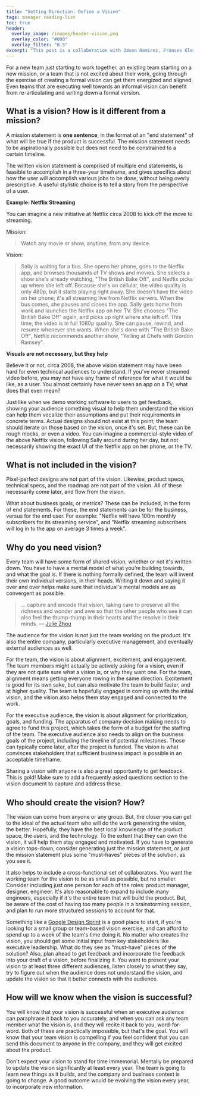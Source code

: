 ```yaml
---
title: "Setting Direction: Define a Vision"
tags: manager reading-list
toc: true
header:
  overlay_image: /images/header-vision.png
  overlay_color: "#000"
  overlay_filter: "0.5"
excerpt: "This post is a collaboration with Jason Ramirez, Frances Klein, and Maria Handberg"
---
```


For a new team just starting to work together, an existing team starting on a new mission, or a team that is not excited about their work, going through the exercise of creating a formal vision can get them energized and aligned. Even teams that are executing well towards an informal vision can benefit from re-articulating and writing down a formal version.

## What is a vision? How is it different from a mission?

A mission statement is **one sentence**, in the format of an "end statement" of what will be true if the product is successful. The mission statement needs to be aspirationally possible but does not need to be constrained to a certain timeline.

The written vision statement is comprised of multiple end statements, is feasible to accomplish in a three-year timeframe, and gives specifics about how the user will accomplish various jobs to be done, without being overly prescriptive. A useful stylistic choice is to tell a story from the perspective of a user.

**Example: Netflix Streaming**

You can imagine a new initiative at Netflix circa 2008 to kick off the move to streaming.

Mission:

> Watch any movie or show, anytime, from any device.

Vision:

> Sally is waiting for a bus. She opens her phone, goes to the Netflix app, and browses thousands of TV shows and movies. She selects a show she's already watching, "The British Bake Off", and Netflix picks up where she left off. Because she's on cellular, the video quality is only 480p, but it starts playing right away. She doesn't have the video on her phone; it's all streaming live from Netflix servers. When the bus comes, she pauses and closes the app. Sally gets home from work and launches the Netflix app on her TV. She chooses "The British Bake Off" again, and picks up right where she left off. This time, the video is in full 1080p quality. She can pause, rewind, and resume whenever she wants. When she's done with "The British Bake Off", Netflix recommends another show, "Yelling at Chefs with Gordon Ramsey".

**Visuals are not necessary, but they help**

Believe it or not, circa 2008, the above vision statement may have been hard for even technical audiences to understand. If you've never streamed video before, you may not have any frame of reference for what it would be like, as a user. You almost certainly have never seen an app on a TV; what does that even mean?

Just like when we demo working software to users to get feedback, showing your audience something visual to help them understand the vision can help them vocalize their assumptions and put their requirements in concrete terms. Actual designs should not exist at this point; the team should iterate on those based on the vision, once it's set. But, these can be rough mocks, or even a video. You can imagine a commercial-style video of the above Netflix vision, following Sally around during her day, but not necessarily showing the exact UI of the Netflix app on her phone, or the TV.

## What is not included in the vision?

Pixel-perfect designs are not part of the vision. Likewise, product specs, technical specs, and the roadmap are not part of the vision. All of these necessarily come later, and flow from the vision.

What about business goals, or metrics? These can be included, in the form of end statements. For these, the end statements can be for the business, versus for the end user. For example: "Netflix will have 100m monthly subscribers for its streaming service", and "Netflix streaming subscribers will log in to the app on average 3 times a week".

## Why do you need vision?

Every team will have some form of shared vision, whether or not it's written down. You have to have a mental model of what you’re building towards, and what the goal is. If there is nothing formally defined, the team will invent their own individual versions, in their heads. Writing it down and saying it over and over helps make sure that individual's mental models are as convergent as possible.


> … capture and encode that vision, taking care to preserve all the richness and wonder and awe so that the other people who see it can also feel the thump-thump in their hearts and the resolve in their minds. — [Julie Zhou](https://medium.com/the-year-of-the-looking-glass/designs-north-star-d469193063c5)

The audience for the vision is not just the team working on the product. It's also the entire company, particularly executive management, and eventually external audiences as well.

For the team, the vision is about alignment, excitement, and engagement. The team members might actually be actively asking for a vision, even if they are not quite sure what a vision is, or why they want one. For the team, alignment means getting everyone rowing in the same direction. Excitement is good for its own sake, but can also motivate the team to build faster, and at higher quality. The team is hopefully engaged in coming up with the initial vision, and the vision also helps them stay engaged and connected to the work.

For the executive audience, the vision is about alignment for prioritization, goals, and funding. The apparatus of company decision making needs to agree to fund this project, which takes the form of a budget for the staffing of the team. The executive audience also needs to align on the business goals of the project, including the timeline of potential milestones. Those can typically come later, after the project is funded. The vision is what convinces stakeholders that sufficient business impact is possible in an acceptable timeframe.

Sharing a vision with anyone is also a great opportunity to get feedback. This is gold! Make sure to add a frequently asked questions section to the vision document to capture and address these.

## Who should create the vision? How?

The vision can come from anyone or any group. But, the closer you can get to the ideal of the actual team who will do the work generating the vision, the better. Hopefully, they have the best local knowledge of the product space, the users, and the technology. To the extent that they can own the vision, it will help them stay engaged and motivated. If you have to generate a vision tops-down, consider generating just the mission statement, or just the mission statement plus some "must-haves" pieces of the solution, as you see it.

It also helps to include a cross-functional set of collaborators. You want the working team for the vision to be as small as possible, but no smaller. Consider including just one person for each of the roles: product manager, designer, engineer. It's also reasonable to expand to include many engineers, especially if it's the entire team that will build the product. But, be aware of the cost of having too many people in a brainstorming session, and plan to run more structured sessions to account for that.

Something like a [Google Design Sprint](https://www.google.com/search?q=Google+Design+Sprint) is a good place to start, if you're looking for a small group or team-based vision exercise, and can afford to spend up to a week of the team's time doing it.
No matter who creates the vision, you should get some initial input from key stakeholders like executive leadership. What do they see as "must-have" pieces of the solution? Also, plan ahead to get feedback and incorporate the feedback into your draft of a vision, before finalizing it. You want to present your vision to at least three different audiences, listen closely to what they say, try to figure out when the audience does not understand the vision, and update the vision so that it better connects with the audience.

## How will we know when the vision is successful?

You will know that your vision is successful when an executive audience can paraphrase it back to you accurately, and when you can ask any team member what the vision is, and they will recite it back to you, word-for-word. Both of these are practically impossible, but that's the goal.
You will know that your team vision is compelling if you feel confident that you can send this document to anyone in the company, and they will get excited about the product.

Don't expect your vision to stand for time immemorial. Mentally be prepared to update the vision significantly at least every year. The team is going to learn new things as it builds, and the company and business context is going to change. A good outcome would be evolving the vision every year, to incorporate new information.

